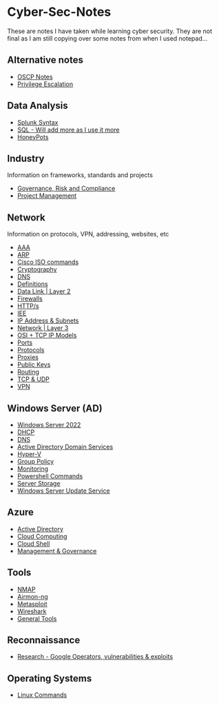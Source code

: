 # Cyber-Sec-Notes
These are notes I have taken while learning cyber security.
They are not final as I am still copying over some notes from when
I used notepad...

## Alternative notes
- [OSCP Notes](https://elhacker.info/ebooks%20Joas/OSCP%20NOTES.pdf)
- [Privilege Escalation](https://sushant747.gitbooks.io/total-oscp-guide/content/privilege_escalation_windows.html)

## Data Analysis
* [Splunk Syntax](/Data%20Analysis/Splunk.md)
* [SQL - Will add more as I use it more](/Data%20Analysis/SQL.md)
* [HoneyPots](/Data%Analysis/Honeypots.md)

## Industry
Information on frameworks, standards and projects
* [Governance, Risk and Compliance](/Industry/GRC.md)
* [Project Management](/Industry/Project%20Management.md)

## Network
Information on protocols, VPN, addressing, websites, etc
* [AAA](/Networking/AAA.md)
* [ARP](/Networking/ARP.md)
* [Cisco ISO commands](/Networking/Cisco%20ISO.md)
* [Cryptography](/Networking/Cryptography.md)
* [DNS](/Networking/DNS.md)
* [Definitions](/Networking/Definitions.md)
* [Data Link | Layer 2](/Networking/Layer%202%20-%20Data%20Link.md)
* [Firewalls](/Networking/Firewall.md)
* [HTTP/s](/Networking/HTTPS.md)
* [IEE](/Networking/IEE.md)
* [IP Address & Subnets](/Networking/IP%20Addressing%20and%20Subnets.md)
* [Network | Layer 3](/Networking/Layer%203%20-%20Network.md)
* [OSI + TCP IP Models](/Networking/OSI%20%26%20TCP%20IP%20Models.md)
* [Ports](/Networking/Ports.md)
* [Protocols](/Networking/Protocols.md)
* [Proxies](/Networking/Proxy.md)
* [Public Keys](/Networking/Public%20Key.md)
* [Routing](/Networking/Routing.md)
* [TCP & UDP](/Networking/TCP%20%26%20UDP%20Connection.md)
* [VPN](/Networking/VPN.md)

## Windows Server (AD)
* [Windows Server 2022](/Windows%20Server/Windows%20Server%202022.md)
* [DHCP](/Windows%20Server/DHCP.md)
* [DNS](/Windows%20Server/DNS.md)
* [Active Directory Domain Services](/Windows%20Server/Active%20Directory%20Domain%20Services.md)
* [Hyper-V](/Windows%20Server/Hyper-V.md)
* [Group Policy](/Windows%20Server/Group%20Policy.md)
* [Monitoring](/Windows%20Server/Monitoring.md)
* [Powershell Commands](/Windows%20Server/Powershell.md)
* [Server Storage](/Windows%20Server/Storage.md)
* [Windows Server Update Service](/Windows%20Server/WSUS.md)

## Azure
- [Active Directory](Azure/Azure%20AD.md)
- [Cloud Computing](/Azure/Cloud%20Computing.md)
- [Cloud Shell](/Azure/Cloud%20Shell.md)
- [Management & Governance](/Azure/Management%20&%20Governance.md)

## Tools
- [NMAP](/Tools/NMAP.md)
- [Airmon-ng](/Tools/Airmon-ng.md)
- [Metasploit](/Tools/Metasploit.md)
- [Wireshark](/Tools/Wireshark.md)
- [General Tools](/Tools/Smaller%20Tools.md)

## Reconnaissance
- [Research - Google Operators, vulnerabilities & exploits](/Reconnaissance/Research.md)

## Operating Systems
- [Linux Commands](/Operating%20Systems/Linux.md)
